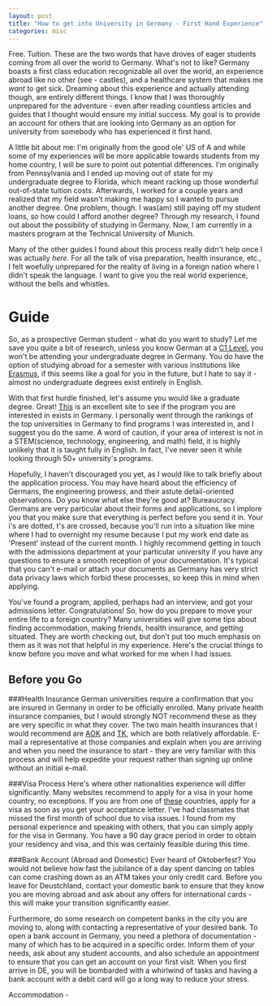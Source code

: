 ```yaml
---
layout: post
title: "How to get into University in Germany - First Hand Experience"
categories: misc
---
```


Free. Tuition. These are the two words that have droves of eager students coming from all over the world to Germany. What's not to like? Germany boasts a first class education recognizable all over the world, an experience abroad like no other (see - castles), and a healthcare system that makes me *want* to get sick. Dreaming about this experience and actually attending though, are entirely different things. I know that I was thoroughly unprepared for the adventure - even after reading countless articles and guides that I thought would ensure my initial success. My goal is to provide an account for others that are looking into Germany as an option for university from somebody who has experienced it first hand.

A little bit about me: I'm originally from the good ole' US of A and while some of my experiences will be more applicable towards students from my home country, I will be sure to point out potential differences. I'm originally from Pennsylvania and I ended up moving out of state for my undergraduate degree to Florida, which meant racking up those wonderful out-of-state tuition costs. Afterwards, I worked for a couple years and realized that my field wasn't making me happy so I wanted to pursue another degree. One problem, though. I was(am) still paying off my student loans, so how could I afford another degree? Through my research, I found out about the possibility of studying in Germany. Now, I am currently in a masters program at the Technical University of Munich. 

Many of the other guides I found about this process really didn't help once I was actually *here*. For all the talk of visa preparation, health insurance, etc., I felt woefully unprepared for the reality of living in a foreign nation where I didn't speak the language. I want to give you the real world experience, without the bells and whistles.

# Guide

So, as a prospective German student - what do you want to study? Let me save you quite a bit of research, unless you know German at a [C1 Level](https://en.wikipedia.org/wiki/Common_European_Framework_of_Reference_for_Languages#Common_reference_levels), you won't be attending your undergraduate degree in Germany. You do have the option of studying abroad for a semester with various institutions like [Erasmus](https://esn.org), if this seems like a goal for you in the future, but I hate to say it - almost no undergraduate degrees exist entirely in English.

With that first hurdle finished, let's assume you would like a graduate degree. Great! [This](http://www.mastersportal.eu/countries/11/germany.html) is an excellent site to see if the program you are interested in exists in Germany. I personally went through the rankings of the top universities in Germany to find programs I was interested in, and I suggest you do the same. A word of caution, if your area of interest is not in a STEM(science, technology, engineering, and math) field, it is highly unlikely that it is taught fully in English. In fact, I've never seen it while looking through 50+ university's programs.

Hopefully, I haven't discouraged you yet, as I would like to talk briefly about the application process. You may have heard about the efficiency of Germans, the engineering prowess, and their astute detail-oriented observations. Do you know what else they're good at? Bureaucracy. Germans are very particular about their forms and applications, so I implore you that you make sure that everything is perfect before you send it in. Your i's are dotted, t's are crossed, because you'll run into a situation like mine where I had to overnight my resume because I put my work end date as 'Present' instead of the current month. I highly recommend getting in touch with the admissions department at your particular university if you have any questions to ensure a smooth reception of your documentation. It's typical that you can't e-mail or attach your documents as Germany has very strict data privacy laws which forbid these processes, so keep this in mind when applying.

You've found a program, applied, perhaps had an interview, and got your admissions letter. Congratulations! So, how do you prepare to move your entire life to a foreign country? Many universities will give some tips about finding accommodation, making friends, health insurance, and getting situated. They are worth checking out, but don't put too much emphasis on them as it was not that helpful in my experience. Here's the crucial things to know before you move and what worked for me when I had issues.

## Before you Go

###Health Insurance 
German universities require a confirmation that you are insured in Germany in order to be officially enrolled. Many private health insurance companies, but I would strongly NOT recommend these as they are very specific in what they cover. The two main health insurances that I would recommend are [AOK](https://www.aok.de/) and [TK](https://www.tk.de/), which are both relatively affordable. E-mail a representative at those companies and explain when you are arriving and when you need the insurance to start - they are very familiar with this process and will help expedite your request rather than signing up online without an initial e-mail.

###Visa Process 
Here's where other nationalities experience will differ significantly.  Many websites recommend to apply for a visa in your home country, no exceptions. If you are from one of [these](http://www.germany-visa.org/do-i-need-a-visa/) countries, apply for a visa as soon as you get your acceptance letter. I've had classmates that missed the first month of school due to visa issues. I found from my personal experience and speaking with others, that you can simply apply for the visa in Germany. You have a 90 day grace period in order to obtain your residency and visa, and this was certainly feasible during this time.

###Bank Account (Abroad and Domestic)
Ever heard of Oktoberfest? You would not believe how fast the jubilance of a day spent dancing on tables can come crashing down as an ATM takes your only credit card. Before you leave for Deustchland, contact your domestic bank to ensure that they know you are moving abroad and ask about any offers for international cards - this will make your transition significantly easier.

Furthermore, do some research on competent banks in the city you are moving to, along with contacting a representative of your desired bank. To open a bank account in Germany, you need a plethora of documentation - many of which has to be acquired in a specific order. Inform them of your needs, ask about any student accounts, and also schedule an appointment to ensure that you can get an account on your first visit. When you first arrive in DE, you will be bombarded with a whirlwind of tasks and having a bank account with a debit card will go a long way to reduce your stress.

Accommodation - 








